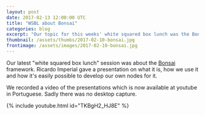 ```yaml
---
layout: post
date: 2017-02-13 12:00:00 UTC
title: "WSBL about Bonsai"
categories: blog
excerpt: "Our topic for this weeks' white squared box lunch was the Bonsai framework"
thumbnail: /assets/thumbs/2017-02-10-bonsai.jpg
frontimage: /assets/images/2017-02-10-bonsai.jpg
---
```


Our latest "white squared box lunch" session was about the [Bonsai][1] framework. Ricardo Imperial gave a presentation on what it is, how we use it and how it's easily possible to develop our own nodes for it.

We recorded a video of the presentations which is now available at youtube in Portuguese. Sadly there was no desktop capture.

{% include youtube.html id="TKBgH2_HJ8E" %}

[1]: https://bitbucket.org/horizongir/bonsai

